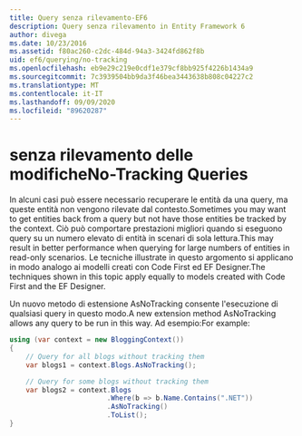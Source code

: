 ```yaml
---
title: Query senza rilevamento-EF6
description: Query senza rilevamento in Entity Framework 6
author: divega
ms.date: 10/23/2016
ms.assetid: f80ac260-c2dc-484d-94a3-3424fd862f8b
uid: ef6/querying/no-tracking
ms.openlocfilehash: eb9e29c219e0cdf1e379cf8bb925f4226b1434a9
ms.sourcegitcommit: 7c3939504bb9da3f46bea3443638b808c04227c2
ms.translationtype: MT
ms.contentlocale: it-IT
ms.lasthandoff: 09/09/2020
ms.locfileid: "89620287"
---
```

# <a name="no-tracking-queries"></a><span data-ttu-id="27e63-103">senza rilevamento delle modifiche</span><span class="sxs-lookup"><span data-stu-id="27e63-103">No-Tracking Queries</span></span>
<span data-ttu-id="27e63-104">In alcuni casi può essere necessario recuperare le entità da una query, ma queste entità non vengono rilevate dal contesto.</span><span class="sxs-lookup"><span data-stu-id="27e63-104">Sometimes you may want to get entities back from a query but not have those entities be tracked by the context.</span></span> <span data-ttu-id="27e63-105">Ciò può comportare prestazioni migliori quando si eseguono query su un numero elevato di entità in scenari di sola lettura.</span><span class="sxs-lookup"><span data-stu-id="27e63-105">This may result in better performance when querying for large numbers of entities in read-only scenarios.</span></span> <span data-ttu-id="27e63-106">Le tecniche illustrate in questo argomento si applicano in modo analogo ai modelli creati con Code First ed EF Designer.</span><span class="sxs-lookup"><span data-stu-id="27e63-106">The techniques shown in this topic apply equally to models created with Code First and the EF Designer.</span></span>  

<span data-ttu-id="27e63-107">Un nuovo metodo di estensione AsNoTracking consente l'esecuzione di qualsiasi query in questo modo.</span><span class="sxs-lookup"><span data-stu-id="27e63-107">A new extension method AsNoTracking allows any query to be run in this way.</span></span> <span data-ttu-id="27e63-108">Ad esempio:</span><span class="sxs-lookup"><span data-stu-id="27e63-108">For example:</span></span>  

``` csharp
using (var context = new BloggingContext())
{
    // Query for all blogs without tracking them
    var blogs1 = context.Blogs.AsNoTracking();

    // Query for some blogs without tracking them
    var blogs2 = context.Blogs
                        .Where(b => b.Name.Contains(".NET"))
                        .AsNoTracking()
                        .ToList();
}
```  
